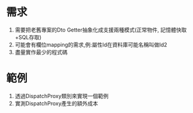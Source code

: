 # 需求
1. 需要把老舊專案的Dto Getter抽象化成支援兩種模式(正常物件, 記憶體快取+SQL存取)
2. 可能會有欄位mapping的需求,例:屬性Id在資料庫可能名稱叫做Id2
3. 盡量實作最少的程式碼

# 範例
1. 透過DispatchProxy類別來實現一個範例
2. 實測DispatchProxy產生的額外成本
